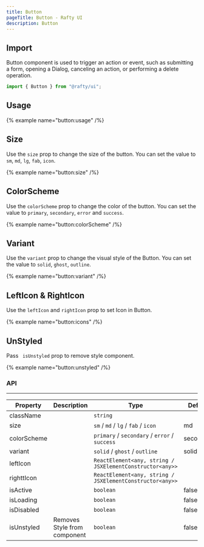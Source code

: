 ```yaml
---
title: Button
pageTitle: Button - Rafty UI
description: Button
---
```


## Import

Button component is used to trigger an action or event, such as submitting a form, opening a Dialog, canceling an action, or performing a delete operation.

```jsx
import { Button } from "@rafty/ui";
```

## Usage

{% example name="button:usage" /%}

## Size

Use the `size` prop to change the size of the button. You can set the value to `sm`, `md`, `lg`, `fab`, `icon`.

{% example name="button:size" /%}

## ColorScheme

Use the `colorScheme` prop to change the color of the button. You can set the value to `primary`, `secondary`, `error` and `success`.

{% example name="button:colorScheme" /%}

## Variant

Use the `variant` prop to change the visual style of the Button. You can set the value to `solid`, `ghost`, `outline`.

{% example name="button:variant" /%}

## LeftIcon & RightIcon

Use the `leftIcon` and `rightIcon` prop to set Icon in Button.

{% example name="button:icons" /%}

## UnStyled

Pass ` isUnstyled` prop to remove style component.

{% example name="button:unstyled" /%}

### API

---

| Property    | Description                  | Type                                                     | Default   |
| ----------- | ---------------------------- | -------------------------------------------------------- | --------- |
| className   |                              | `string`                                                 |           |
| size        |                              | `sm` / `md` / `lg` / `fab` / `icon`                      | md        |
| colorScheme |                              | `primary` / `secondary` / `error` / `success`            | secondary |
| variant     |                              | `solid` / `ghost` / `outline`                            | solid     |
| leftIcon    |                              | `ReactElement<any, string / JSXElementConstructor<any>>` |           |
| righttIcon  |                              | `ReactElement<any, string / JSXElementConstructor<any>>` |           |
| isActive    |                              | `boolean`                                                | false     |
| isLoading   |                              | `boolean`                                                | false     |
| isDisabled  |                              | `boolean`                                                | false     |
| isUnstyled  | Removes Style from component | `boolean`                                                | false     |
